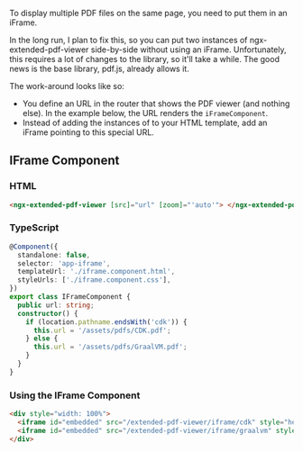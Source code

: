 To display multiple PDF files on the same page, you need to put them in an iFrame.

In the long run, I plan to fix this, so you can put two instances of ngx-extended-pdf-viewer side-by-side without using an iFrame. Unfortunately, this requires a lot of changes to the library, so it'll take a while. The good news is the base library, pdf.js, already allows it.

The work-around looks like so:

<ul>
<li>You define an URL in the router that shows the PDF viewer (and nothing else). In the example below, the URL renders the <code>iFrameComponent</code>.</li>
<li>Instead of adding the instances of <code><ngx-extended-pdf-viewer></code> to your HTML template, add an iFrame pointing to this special URL.</li>
</ul>

## IFrame Component

### HTML

```html
<ngx-extended-pdf-viewer [src]="url" [zoom]="'auto'"> </ngx-extended-pdf-viewer>
```

### TypeScript

```typescript
@Component({
  standalone: false,
  selector: 'app-iframe',
  templateUrl: './iframe.component.html',
  styleUrls: ['./iframe.component.css'],
})
export class IFrameComponent {
  public url: string;
  constructor() {
    if (location.pathname.endsWith('cdk')) {
      this.url = '/assets/pdfs/CDK.pdf';
    } else {
      this.url = '/assets/pdfs/GraalVM.pdf';
    }
  }
}
```

### Using the IFrame Component

```html
<div style="width: 100%">
  <iframe id="embedded" src="/extended-pdf-viewer/iframe/cdk" style="height: 100vh; width: 47%"></iframe>
  <iframe id="embedded" src="/extended-pdf-viewer/iframe/graalvm" style="height: 100vh; width: 47%; float: right"></iframe>
</div>
```
